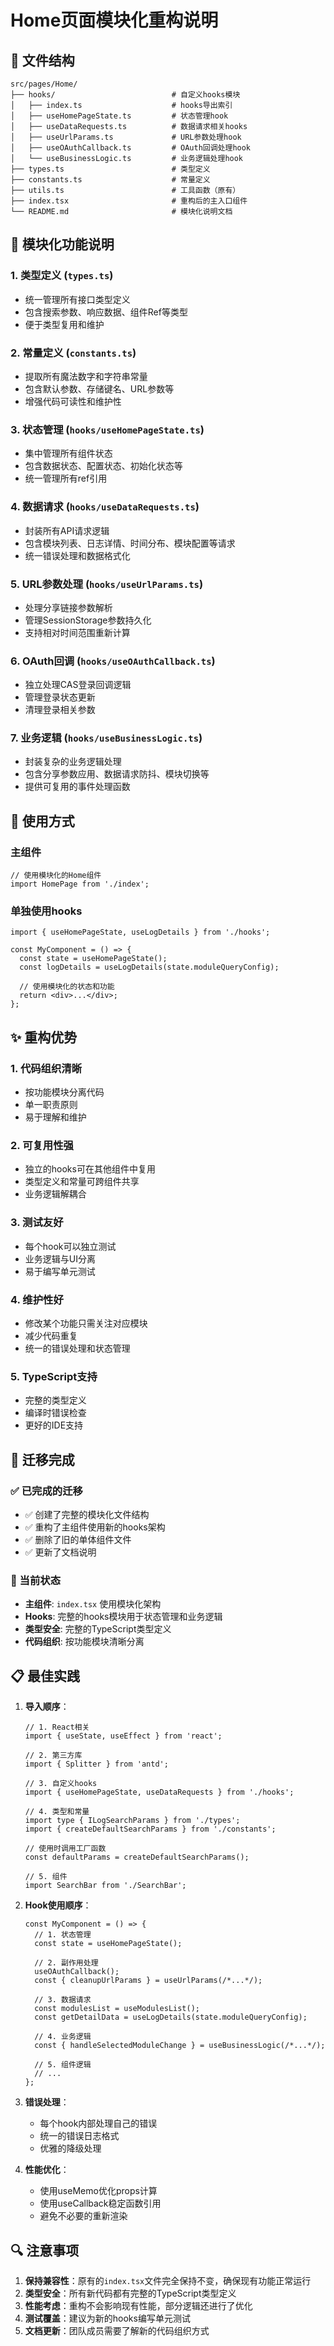 # Home页面模块化重构说明

## 📁 文件结构

```
src/pages/Home/
├── hooks/                          # 自定义hooks模块
│   ├── index.ts                    # hooks导出索引
│   ├── useHomePageState.ts         # 状态管理hook
│   ├── useDataRequests.ts          # 数据请求相关hooks
│   ├── useUrlParams.ts             # URL参数处理hook
│   ├── useOAuthCallback.ts         # OAuth回调处理hook
│   └── useBusinessLogic.ts         # 业务逻辑处理hook
├── types.ts                        # 类型定义
├── constants.ts                    # 常量定义
├── utils.ts                        # 工具函数（原有）
├── index.tsx                       # 重构后的主入口组件
└── README.md                       # 模块化说明文档
```

## 🔧 模块化功能说明

### 1. 类型定义 (`types.ts`)
- 统一管理所有接口类型定义
- 包含搜索参数、响应数据、组件Ref等类型
- 便于类型复用和维护

### 2. 常量定义 (`constants.ts`)
- 提取所有魔法数字和字符串常量
- 包含默认参数、存储键名、URL参数等
- 增强代码可读性和维护性

### 3. 状态管理 (`hooks/useHomePageState.ts`)
- 集中管理所有组件状态
- 包含数据状态、配置状态、初始化状态等
- 统一管理所有ref引用

### 4. 数据请求 (`hooks/useDataRequests.ts`)
- 封装所有API请求逻辑
- 包含模块列表、日志详情、时间分布、模块配置等请求
- 统一错误处理和数据格式化

### 5. URL参数处理 (`hooks/useUrlParams.ts`)
- 处理分享链接参数解析
- 管理SessionStorage参数持久化
- 支持相对时间范围重新计算

### 6. OAuth回调 (`hooks/useOAuthCallback.ts`)
- 独立处理CAS登录回调逻辑
- 管理登录状态更新
- 清理登录相关参数

### 7. 业务逻辑 (`hooks/useBusinessLogic.ts`)
- 封装复杂的业务逻辑处理
- 包含分享参数应用、数据请求防抖、模块切换等
- 提供可复用的事件处理函数

## 🚀 使用方式

### 主组件
```tsx
// 使用模块化的Home组件
import HomePage from './index';
```

### 单独使用hooks
```tsx
import { useHomePageState, useLogDetails } from './hooks';

const MyComponent = () => {
  const state = useHomePageState();
  const logDetails = useLogDetails(state.moduleQueryConfig);
  
  // 使用模块化的状态和功能
  return <div>...</div>;
};
```

## ✨ 重构优势

### 1. **代码组织清晰**
- 按功能模块分离代码
- 单一职责原则
- 易于理解和维护

### 2. **可复用性强**
- 独立的hooks可在其他组件中复用
- 类型定义和常量可跨组件共享
- 业务逻辑解耦合

### 3. **测试友好**
- 每个hook可以独立测试
- 业务逻辑与UI分离
- 易于编写单元测试

### 4. **维护性好**
- 修改某个功能只需关注对应模块
- 减少代码重复
- 统一的错误处理和状态管理

### 5. **TypeScript支持**
- 完整的类型定义
- 编译时错误检查
- 更好的IDE支持

## 🔄 迁移完成

### ✅ 已完成的迁移
- ✅ 创建了完整的模块化文件结构
- ✅ 重构了主组件使用新的hooks架构
- ✅ 删除了旧的单体组件文件
- ✅ 更新了文档说明

### 🎯 当前状态
- **主组件**: `index.tsx` 使用模块化架构
- **Hooks**: 完整的hooks模块用于状态管理和业务逻辑
- **类型安全**: 完整的TypeScript类型定义
- **代码组织**: 按功能模块清晰分离

## 📋 最佳实践

1. **导入顺序**：
   ```tsx
   // 1. React相关
   import { useState, useEffect } from 'react';
   
   // 2. 第三方库
   import { Splitter } from 'antd';
   
   // 3. 自定义hooks
   import { useHomePageState, useDataRequests } from './hooks';
   
   // 4. 类型和常量
   import type { ILogSearchParams } from './types';
   import { createDefaultSearchParams } from './constants';
   
   // 使用时调用工厂函数
   const defaultParams = createDefaultSearchParams();
   
   // 5. 组件
   import SearchBar from './SearchBar';
   ```

2. **Hook使用顺序**：
   ```tsx
   const MyComponent = () => {
     // 1. 状态管理
     const state = useHomePageState();
     
     // 2. 副作用处理
     useOAuthCallback();
     const { cleanupUrlParams } = useUrlParams(/*...*/);
     
     // 3. 数据请求
     const modulesList = useModulesList();
     const getDetailData = useLogDetails(state.moduleQueryConfig);
     
     // 4. 业务逻辑
     const { handleSelectedModuleChange } = useBusinessLogic(/*...*/);
     
     // 5. 组件逻辑
     // ...
   };
   ```

3. **错误处理**：
   - 每个hook内部处理自己的错误
   - 统一的错误日志格式
   - 优雅的降级处理

4. **性能优化**：
   - 使用useMemo优化props计算
   - 使用useCallback稳定函数引用
   - 避免不必要的重新渲染

## 🔍 注意事项

1. **保持兼容性**：原有的`index.tsx`文件完全保持不变，确保现有功能正常运行
2. **类型安全**：所有新代码都有完整的TypeScript类型定义
3. **性能考虑**：重构不会影响现有性能，部分逻辑还进行了优化
4. **测试覆盖**：建议为新的hooks编写单元测试
5. **文档更新**：团队成员需要了解新的代码组织方式
